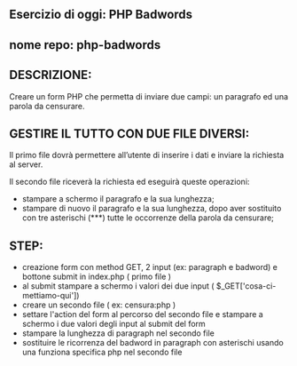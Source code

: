 ## Esercizio di oggi: PHP Badwords

## nome repo: php-badwords

## DESCRIZIONE:
Creare un form PHP che permetta di inviare due campi: un paragrafo ed una parola da censurare.

## GESTIRE IL TUTTO CON DUE FILE DIVERSI:
Il primo file dovrà permettere all’utente di inserire i dati e inviare la richiesta al server.

Il secondo file riceverà la richiesta ed eseguirà queste operazioni:
- stampare a schermo il paragrafo e la sua lunghezza;
- stampare di nuovo il paragrafo e la sua lunghezza, dopo aver sostituito con tre asterischi (***) tutte le occorrenze della parola da censurare;

## STEP:
- creazione form con method GET, 2 input (ex: paragraph e badword) e bottone submit in index.php ( primo file )
- al submit stampare a schermo i valori dei due input ( $_GET['cosa-ci-mettiamo-qui'])
- creare un secondo file ( ex: censura:php )
- settare l'action del form al percorso del secondo file e stampare a schermo i due valori degli input al submit del form
- stampare la lunghezza di paragraph nel secondo file
- sostituire le ricorrenza del badword in paragraph con asterischi usando una funziona specifica php nel secondo file